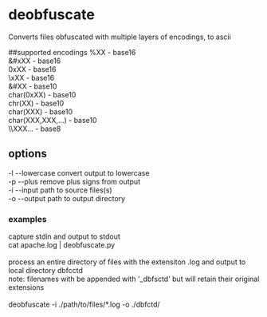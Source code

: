 # deobfuscate
Converts files obfuscated with multiple layers of encodings, to ascii<br>

##supported encodings
%XX - base16<br>
&#xXX - base16<br>
0xXX - base16<br>
\\xXX - base16<br>
&#XX - base10<br>
char(0xXX) - base10<br>
chr(XX) - base10<br>
char(XXX) - base10<br>
char(XXX,XXX,...) - base10<br>
\\\\XXX... - base8<br>


## options
-l --lowercase convert output to lowercase<br>
-p --plus remove plus signs from output<br>
-i --input path to source files(s)<br>
-o --output path to output directory

### examples
capture stdin and output to stdout<br>
    cat apache.log | deobfuscate.py<br>
<br>
process an entire directory of files with the extensiton .log and output to local directory dbfcctd<br>
  note: filenames with be appended with '_dbfsctd' but will retain their original extensions<br>     
    deobfuscate -i ./path/to/files/*.log -o ./dbfctd/ 

